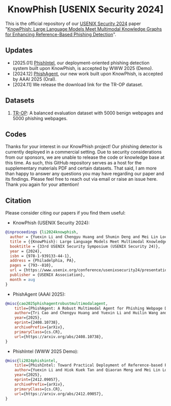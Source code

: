 <h1 align="center"> KnowPhish [USENIX Security 2024]</h1>


This is the official repository of our [USENIX Security 2024](https://www.usenix.org/conference/usenixsecurity24) paper "[KnowPhish: Large Language Models Meet Multimodal Knowledge Graphs for Enhancing Reference-Based Phishing Detection](https://www.usenix.org/conference/usenixsecurity24/presentation/li-yuexin)".

## Updates
- [2025.01] [PhishIntel](https://arxiv.org/abs/2412.09057), our deployment-oriented phishing detection system built upon KnowPhish, is accepted by WWW 2025 (Demo).
- [2024.12] [PhishAgent](https://arxiv.org/abs/2408.10738), our new work built upon KnowPhish, is accepted by AAAI 2025 (Oral).
- [2024.11] We release the download link for the TR-OP dataset.


## Datasets
1. [TR-OP](https://www.dropbox.com/scl/fi/z1liysgw42g9apcsp1v3i/TR-OP.zip?rlkey=9ovjwzteon3gp6v1yff1pdjrt&st=ftefbkof&dl=0): A balanced evaluation dataset with 5000 benign webpages and 5000 phishing webpages.

## Codes
Thanks for your interest in our KnowPhish project! Our phishing detector is currently deployed in a commercial setting. Due to security considerations from our sponsors, we are unable to release the code or knowledge base at this time. As such, this GitHub repository serves as a host for the supplementary materials PDF and certain datasets. That said, I am more than happy to answer any questions you may have regarding our paper and its findings. Please feel free to reach out via email or raise an issue here. Thank you again for your attention!

## Citation
Please consider citing our papers if you find them useful:

- KnowPhish (USENIX Security 2024): 
```bibtex
@inproceedings {li2024knowphish,
  author = {Yuexin Li and Chengyu Huang and Shumin Deng and Mei Lin Lock and Tri Cao and Nay Oo and Hoon Wei Lim and Bryan Hooi},
  title = {{KnowPhish}: Large Language Models Meet Multimodal Knowledge Graphs for Enhancing {Reference-Based} Phishing Detection},
  booktitle = {33rd USENIX Security Symposium (USENIX Security 24)},
  year = {2024},
  isbn = {978-1-939133-44-1},
  address = {Philadelphia, PA},
  pages = {793--810},
  url = {https://www.usenix.org/conference/usenixsecurity24/presentation/li-yuexin},
  publisher = {USENIX Association},
  month = aug
}
```
- PhishAgent (AAAI 2025):
```bibtex
@misc{cao2025phishagentrobustmultimodalagent,
    title={PhishAgent: A Robust Multimodal Agent for Phishing Webpage Detection}, 
    author={Tri Cao and Chengyu Huang and Yuexin Li and Huilin Wang and Amy He and Nay Oo and Bryan Hooi},
    year={2025},
    eprint={2408.10738},
    archivePrefix={arXiv},
    primaryClass={cs.CR},
    url={https://arxiv.org/abs/2408.10738}, 
}
```
- PhishIntel (WWW 2025 Demo):
```bibtex
@misc{li2024phishintel,
    title={PhishIntel: Toward Practical Deployment of Reference-based Phishing Detection},
    author={Yuexin Li and Hiok Kuek Tan and Qiaoran Meng and Mei Lin Lock and Tri Cao and Shumin Deng and Nay Oo and Hoon Wei Lim and Bryan Hooi},
    year={2025},
    eprint={2412.09057},
    archivePrefix={arXiv},
    primaryClass={cs.CR},
    url={https://arxiv.org/abs/2412.09057}, 
}
```
